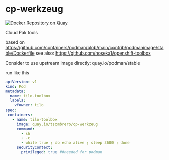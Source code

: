# cp-werkzeug

[![Docker Repository on Quay](https://quay.io/repository/tsombrero/cp-werkzeug/status "Docker Repository on Quay")](https://quay.io/repository/tsombrero/cp-werkzeug)

Cloud Pak tools

based on https://github.com/containers/podman/blob/main/contrib/podmanimage/stable/Dockerfile
see also: https://github.com/noseka1/openshift-toolbox

Consider to use upstream image directly: quay.io/podman/stable

run like this
```yaml
apiVersion: v1
kind: Pod
metadata:
  name: tilo-toolbox
  labels:
    vfowner: tilo
spec:
 containers:
   - name: tilo-toolbox
     image: quay.io/tsombrero/cp-werkzeug
     command:
       - sh
       - -c
       - while true ; do echo alive ; sleep 3600 ; done
     securityContext:
       privileged: true ##needed for podman